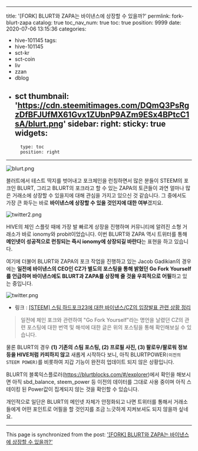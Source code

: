 
---
title: '[FORK] BLURT와 ZAPA는 바이낸스에 상장할 수 있을까?'
permlink: fork-blurt-zapa
catalog: true
toc_nav_num: true
toc: true
position: 9999
date: 2020-07-06 13:15:36
categories:
- hive-101145
tags:
- hive-101145
- sct-kr
- sct-coin
- liv
- zzan
- dblog
- sct
thumbnail: 'https://cdn.steemitimages.com/DQmQ3PsRgzDfBFJUfMX61Gvx1ZUbnP9AZm9ESx4BPtcC1sA/blurt.png'
sidebar:
    right:
        sticky: true
widgets:
    -
        type: toc
        position: right
---


![blurt.png](https://cdn.steemitimages.com/DQmQ3PsRgzDfBFJUfMX61Gvx1ZUbnP9AZm9ESx4BPtcC1sA/blurt.png)

블러트에서 테스트 딱지를 벗어내고 포크체인을 런칭하면서 많은 분들이 STEEM의 포크인 BLURT, 그리고 BLURT의 포크라고 할 수 있는 ZAPA의 토큰들이 과연 얼마나 많은 거래소에 상장할 수 있을지에 대해 관심을 가지고 있으신 것 같습니다. 그 중에서도 가장 큰 화두는 바로 **바이낸스에 상장할 수 있을 것인지에 대한 여부**겠지요.

![twitter2.png](https://cdn.steemitimages.com/DQmbVKM2ZBz7ezmtp8PBVQRyDhkRyMPb191f2xkpF8FiXEE/twitter2.png)

HIVE의 체인 스플릿 때에 가장 발 빠르게 상장을 진행하며 커뮤니티에 알려진 소형 거래소가 바로 ionomy와 probit이었습니다. 이번 BLURT와 ZAPA 역시 트위터를 통해 **메인넷이 성공적으로 런칭되는 즉시 ionomy에 상장되길 바란다**는 표현을 하고 있습니다.

여기에 더불어 BLURT와 ZAPA의 포크 작업을 진행하고 있는 Jacob Gadikian의 경우에는 **일전에 바이낸스의 CEO인 CZ가 별도의 포스팅을 통해 밝혔던 Go Fork Yourself를 언급하며 바이낸스에도 BLURT과 ZAPA를 상장해 줄 것을 우회적으로 어필**하고 있는 중입니다.


![twitter.png](https://cdn.steemitimages.com/DQmYEDhXrxZ9DgqvDi52ya6iRBmqhGZvbFQdDvbuBWSEhsh/twitter.png)


- 링크 : [[STEEM] 스팀 하드포크23에 대한 바이낸스/CZ의 입장발표 관련 상황 정리](https://steempeak.com/hive-101145/@donekim/steem-23-cz)

> 일전에 체인 포크와 관련하여 "Go Fork Yourself"라는 명언을 날렸던 CZ의 관련 포스팅에 대한 번역 및 해석에 대한 글은 위의 포스팅을 통해 확인해보실 수 있습니다.

물론 BLURT의 경우 **(1) 기존의 스팀 포스팅, (2) 프로필 사진, (3) 팔로우/팔로워 정보 등을 HIVE처럼 카피하지 않고** 새롭게 시작하다 보니, 아직 BLURTPOWER`(이전의 STEEM POWER)`를 비롯하여 지갑 기능이 완전히 업데이트 되지 않은 상황입니다.

BLURT의 블록익스플로러(https://blurtblocks.com/#/explorer)에서 확인을 해보시면 아직 sbd_balance, steem_power 등 이전의 데이터를 그대로 사용 중이며 아직 스테이킹 된 Power값이 집계되지 않는 것을 확인할 수 있습니다. 

개인적으로 일단은 BLURT의 메인넷 자체가 안정화되고 나면 트위터를 통해서 거래소들에게 어떤 포인트로 어필을 할 것인지를 조금 느긋하게 지켜보셔도 되지 않을까 싶네요.

- - -

This page is synchronized from the post: ['[FORK] BLURT와 ZAPA는 바이낸스에 상장할 수 있을까?'](https://steemit.com/@donekim/fork-blurt-zapa)
